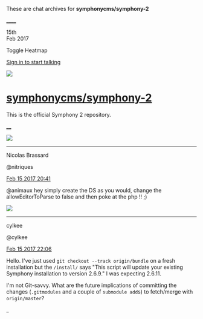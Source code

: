 These are chat archives for **symphonycms/symphony-2**

[__](/symphonycms/symphony-2/archives/2017/02/16)[__](/symphonycms/symphony-2/archives/2017/02/14)

15th  
Feb 2017

Toggle Heatmap

[Sign in to start talking](/login?action=login&button=archive-login)

![](https://avatars-02.gitter.im/group/iv/3/57542c45c43b8c601977197e?s=48)

#  [symphonycms/symphony-2](/symphonycms/symphony-2)

This is the official Symphony 2 repository.

[ __](/orgs/symphonycms/rooms "More symphonycms rooms")

![](https://avatars1.githubusercontent.com/u/771169?v=4&s=30)

____

Nicolas Brassard

@nitriques

[Feb 15 2017
20:41](https://gitter.im/symphonycms/symphony-2?at=58a4bcebaa800ee52c9e2be4)

@animaux hey simply create the DS as you would, change the allowEditorToParse
to false and then poke at the php !! ;)

![](https://avatars0.githubusercontent.com/u/11518707?v=4&s=30)

____

cylkee

@cylkee

[Feb 15 2017
22:06](https://gitter.im/symphonycms/symphony-2?at=58a4d0f7872fc8ce623ede34)

Hello. I've just used `git checkout --track origin/bundle` on a fresh
installation but the `/install/` says "This script will update your existing
Symphony installation to version 2.6.9." I was expecting 2.6.11.

I'm not Git-savvy. What are the future implications of committing the changes
(`.gitmodules` and a couple of `submodule add`s) to fetch/merge with
`origin/master`?

_

